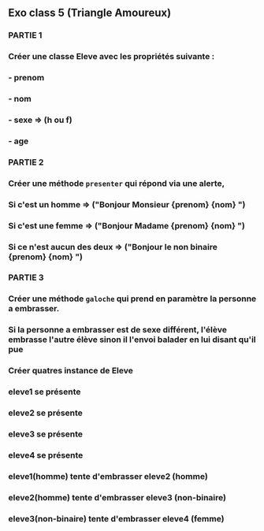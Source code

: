 ## Exo class 5 (Triangle Amoureux) 

###  PARTIE 1

### Créer une classe Eleve avec les propriétés suivante : 

###  - prenom      
###  - nom
###  - sexe  => (h ou f)
###  - age

###  PARTIE 2

### Créer une méthode `presenter` qui répond via une alerte, 

### Si c'est un homme =>  ("Bonjour Monsieur {prenom} {nom} ")

### Si c'est une femme =>  ("Bonjour Madame {prenom} {nom} ")

### Si ce n'est aucun des deux => ("Bonjour le non binaire {prenom} {nom} ")

### PARTIE 3

### Créer une méthode `galoche` qui prend en paramètre la personne a embrasser. 

### Si la personne a embrasser est de sexe  différent, l'élève embrasse l'autre élève sinon il l'envoi balader en lui disant qu'il pue

### Créer quatres instance de Eleve 
### eleve1 se présente
### eleve2 se présente 
### eleve3 se présente 
### eleve4 se présente 

### eleve1(homme) tente d'embrasser eleve2 (homme)
### eleve2(homme) tente d'embrasser eleve3 (non-binaire)
### eleve3(non-binaire) tente d'embrasser eleve4 (femme)
